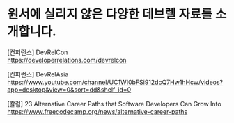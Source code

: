 # 원서에 실리지 않은 다양한 데브렐 자료를 소개합니다.

[컨퍼런스] DevRelCon</br>
https://developerrelations.com/devrelcon

[컨퍼런스] DevRelAsia</br>
https://www.youtube.com/channel/UC1WI0bFSi912dcQ7Hw1hHcw/videos?app=desktop&view=0&sort=dd&shelf_id=0

[칼럼] 23 Alternative Career Paths that Software Developers Can Grow Into </br>
https://www.freecodecamp.org/news/alternative-career-paths
